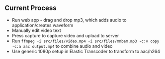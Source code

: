## Current Process
* Run web app - drag and drop mp3, which adds audio to application/creates waveform
* Manually edit video text
* Press capture to capture video and upload to server
* Run `ffmpeg -i src/files/video.mp4 -i src/files/mmbam.mp3 -c:v copy -c:a aac output.mp4` to combine audio and video
* Use generic 1080p setup in Elastic Transcoder to transform to aac/h264